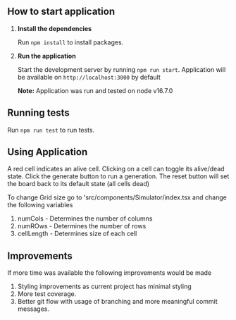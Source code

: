 ## How to start application

1. **Install the dependencies**

   Run `npm install` to install packages.

2. **Run the application**

   Start the development server by running `npm run start`. Application will be available on `http://localhost:3000` by default

   **Note:** Application was run and tested on node v16.7.0

## Running tests

Run `npm run test` to run tests.

## Using Application

A red cell indicates an alive cell. Clicking on a cell can toggle its alive/dead state.
Click the generate button to run a generation. The reset button will set the board back to its default state (all cells dead)

To change Grid size go to 'src/components/Simulator/index.tsx and change the following variables

1. numCols - Determines the number of columns
2. numROws - Determines the number of rows
3. cellLength - Determines size of each cell

## Improvements

If more time was available the following improvements would be made

1. Styling improvements as current project has minimal styling
2. More test coverage.
3. Better git flow with usage of branching and more meaningful commit messages.
